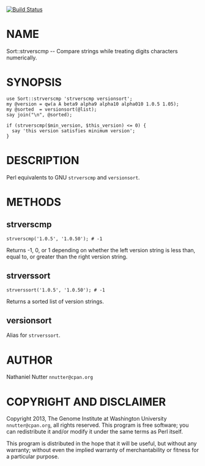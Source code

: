 [![Build Status](https://travis-ci.org/nnutter/perl-sort-strverscmp.svg?branch=master)](https://travis-ci.org/nnutter/perl-sort-strverscmp)
# NAME

Sort::strverscmp -- Compare strings while treating digits characters numerically.

# SYNOPSIS

    use Sort::strverscmp 'strverscmp versionsort';
    my @version = qw(a A beta9 alpha9 alpha10 alpha010 1.0.5 1.05);
    my @sorted  = versionsort(@list);
    say join("\n", @sorted);

    if (strverscmp($min_version, $this_version) <= 0) {
      say 'this version satisfies minimum version';
    }

# DESCRIPTION

Perl equivalents to GNU `strverscmp` and `versionsort`.

# METHODS

## strverscmp

    strverscmp('1.0.5', '1.0.50'); # -1

Returns -1, 0, or 1 depending on whether the left version string is less than,
equal to, or greater than the right version string.

## strverssort

    strverssort('1.0.5', '1.0.50'); # -1

Returns a sorted list of version strings.

## versionsort

Alias for `strverssort`.

# AUTHOR

Nathaniel Nutter `nnutter@cpan.org`

# COPYRIGHT AND DISCLAIMER

Copyright 2013, The Genome Institute at Washington University
`nnutter@cpan.org`, all rights reserved.  This program is free software; you
can redistribute it and/or modify it under the same terms as Perl itself.

This program is distributed in the hope that it will be useful, but without any
warranty; without even the implied warranty of merchantability or fitness for a
particular purpose.
